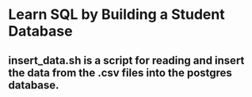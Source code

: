# **Learn SQL by Building a Student Database** 
## insert_data.sh is a script for reading and insert the data from the .csv files into the postgres database.
